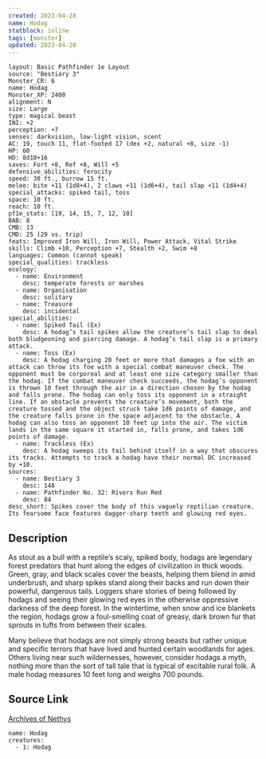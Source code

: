 ```yaml
---
created: 2023-04-28
name: Hodag
statblock: inline
tags: [monster]
updated: 2023-04-28
---
```

```statblock
layout: Basic Pathfinder 1e Layout
source: "Bestiary 3"
Monster_CR: 6
name: Hodag
Monster_XP: 2400
alignment: N
size: Large
type: magical beast
INI: +2
perception: +7
senses: darkvision, low-light vision, scent
AC: 19, touch 11, flat-footed 17 (dex +2, natural +8, size -1)
HP: 60
HD: 8d10+16
saves: Fort +8, Ref +8, Will +5
defensive_abilities: ferocity
speed: 30 ft., burrow 15 ft.
melee: bite +11 (1d8+4), 2 claws +11 (1d6+4), tail slap +11 (1d4+4)
special_attacks: spiked tail, toss
space: 10 ft.
reach: 10 ft.
pf1e_stats: [19, 14, 15, 7, 12, 10]
BAB: 8
CMB: 13
CMD: 25 (29 vs. trip)
feats: Improved Iron Will, Iron Will, Power Attack, Vital Strike
skills: Climb +10, Perception +7, Stealth +2, Swim +8
languages: Common (cannot speak)
special_qualities: trackless
ecology:
  - name: Environment
    desc: temperate forests or marshes
  - name: Organisation
    desc: solitary
  - name: Treasure
    desc: incidental
special_abilities:
  - name: Spiked Tail (Ex)
    desc: A hodag’s tail spikes allow the creature’s tail slap to deal both bludgeoning and piercing damage. A hodag’s tail slap is a primary attack.
  - name: Toss (Ex)
    desc: A hodag charging 20 feet or more that damages a foe with an attack can throw its foe with a special combat maneuver check. The opponent must be corporeal and at least one size category smaller than the hodag. If the combat maneuver check succeeds, the hodag’s opponent is thrown 10 feet through the air in a direction chosen by the hodag and falls prone. The hodag can only toss its opponent in a straight line. If an obstacle prevents the creature’s movement, both the creature tossed and the object struck take 1d6 points of damage, and the creature falls prone in the space adjacent to the obstacle. A hodag can also toss an opponent 10 feet up into the air. The victim lands in the same square it started in, falls prone, and takes 1d6 points of damage.
  - name: Trackless (Ex)
    desc: A hodag sweeps its tail behind itself in a way that obscures its tracks. Attempts to track a hodag have their normal DC increased by +10.
sources:
  - name: Bestiary 3
    desc: 148
  - name: Pathfinder No. 32: Rivers Run Red
    desc: 84
desc_short: Spikes cover the body of this vaguely reptilian creature. Its fearsome face features dagger-sharp teeth and glowing red eyes.
```
## Description
As stout as a bull with a reptile’s scaly, spiked body, hodags are legendary forest predators that hunt along the edges of civilization in thick woods. Green, gray, and black scales cover the beasts, helping them blend in amid underbrush, and sharp spikes stand along their backs and run down their powerful, dangerous tails. Loggers share stories of being followed by hodags and seeing their glowing red eyes in the otherwise oppressive darkness of the deep forest. In the wintertime, when snow and ice blankets the region, hodags grow a foul-smelling coat of greasy, dark brown fur that sprouts in tufts from between their scales.

Many believe that hodags are not simply strong beasts but rather unique and specific terrors that have lived and hunted certain woodlands for ages. Others living near such wildernesses, however, consider hodags a myth, nothing more than the sort of tall tale that is typical of excitable rural folk. A male hodag measures 10 feet long and weighs 700 pounds.
## Source Link
[Archives of Nethys](https://aonprd.com/MonsterDisplay.aspx?ItemName=Hodag)
```encounter-table
name: Hodag
creatures:
  - 1: Hodag
```
